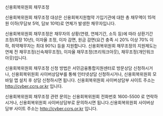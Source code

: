 신용회복위원회 채무조정

신용회복위원회 채무조정 대상은 신용회복지원협약 가입기관에 대한 총 채무액이 15억 원 이하(무담보 5억, 담보 10억)로 연체가 발생한 채무자입니다.

신용회복위원회 채무조정은 채무자의 상황(연령, 연체기간, 소득 등)에 따라 상환기간 조정(최장 10년), 이자율 조정, 이자 감면, 원금 감면(요건 충족 시 20% 이상 70% 이하, 취약채무자는 최대 90%) 등을 지원합니다. 신용회복위원회 채무조정의 지원제도는 연체 전 채무조정(신속채무조정), 이자율 채무조정(프리워크아웃), 채무조정(개인워크아웃)입니다.

신용회복위원회 채무조정 신청 방법은 서민금융통합지원센터로 방문상담 신청하시거나, 신용회복위원회 사이버상담부를 통해 인터넷상담 신청하시거나, 신용회복위원회 모바일 앱 설치 후 상담 신청하시면 됩니다.
신용회복위원회 사이버상담부 사이트 주소는 http://cyber.ccrs.or.kr 입니다.

신용회복위원회 채무조정 관련 문의는 신용회복위원회 전화번호 1600-5500 로 연락하시거나, 신용회복위원회 사이버상담부로 문의하시면 됩니다.신용회복위원회 사이버상담부 사이트 주소는 http://cyber.ccrs.or.kr 입니다.